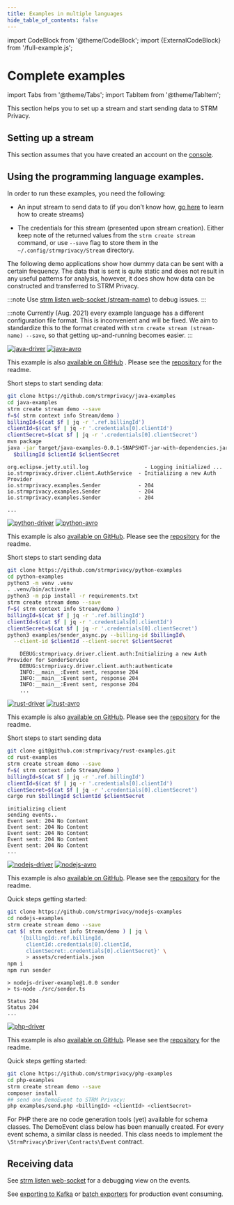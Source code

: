 ```yaml
---
title: Examples in multiple languages
hide_table_of_contents: false
---
```


import CodeBlock from '@theme/CodeBlock';
import {ExternalCodeBlock} from '/full-example.js';

# Complete examples

import Tabs from '@theme/Tabs'; import TabItem from '@theme/TabItem';

This section helps you to set up a stream and start sending data to STRM Privacy.

## Setting up a stream

This section assumes that you have created an account on the
[console](https://console.strmprivacy.io).

## Using the programming language examples.

In order to run these examples, you need the following:

- An input stream to send data to (if you don’t know how, [go here](./01-creating-streams.md) to learn how to create
  streams)

- The credentials for this stream (presented upon stream creation). Either keep note of the returned values from the
  `strm create stream` command, or use `--save` flag to store them in the `~/.config/strmprivacy/Stream` directory.

The following demo applications show how dummy data can be sent with a certain frequency. The data that is sent is quite
static and does not result in any useful patterns for analysis, however, it does show how data can be constructed and
transferred to STRM Privacy.

:::note
Use [strm listen web-socket (stream-name)](listen-web-socket.md) to debug issues.
:::

:::note
 Currently (Aug. 2021) every example language has a different configuration file format. This is inconvenient and will be fixed. We aim to standardize this to the format created with
`strm create stream (stream-name) --save`, so that getting up-and-running becomes easier.
:::



<Tabs>
  <TabItem value="java" label="Java" default>

[![java-driver](https://img.shields.io/maven-central/v/io.strmprivacy/java-driver.svg?label=Java%20Driver&color=F25C03)](https://search.maven.org/artifact/io.strmprivacy/java-driver)
[![java-avro](https://img.shields.io/maven-central/v/io.strmprivacy.schemas/demo-avro.svg?label=demo-avro%20schema&color=F25C03)](https://search.maven.org/artifact/io.strmprivacy.schemas/demo-avro)

This example is
also [available on GitHub](https://github.com/strmprivacy/java-examples/blob/master/src/main/java/io/strmprivacy/examples/Sender.java)
. Please see the [repository](https://github.com/strmprivacy/java-examples) for the readme.

Short steps to start sending data:

```bash
git clone https://github.com/strmprivacy/java-examples
cd java-examples
strm create stream demo --save
f=$( strm context info Stream/demo )
billingId=$(cat $f | jq -r '.ref.billingId')
clientId=$(cat $f | jq -r '.credentials[0].clientId')
clientSecret=$(cat $f | jq -r '.credentials[0].clientSecret')
mvn package
java -jar target/java-examples-0.0.1-SNAPSHOT-jar-with-dependencies.jar \
  $billingId $clientId $clientSecret
```

```
org.eclipse.jetty.util.log                  - Logging initialized ...
io.strmprivacy.driver.client.AuthService  - Initializing a new Auth Provider
io.strmprivacy.examples.Sender            - 204
io.strmprivacy.examples.Sender            - 204
io.strmprivacy.examples.Sender            - 204

...
```

[//]: # (TODO: create live links to code)
<ExternalCodeBlock 
  url="https://raw.githubusercontent.com/strmprivacy/java-examples/master/src/main/java/io/strmprivacy/examples/Sender.java"
  title="Sender.java"
  lang="java"
/>

</TabItem>
<TabItem value="python" label="Python">

[![python-driver](https://img.shields.io/pypi/v/strmprivacy-driver.svg?label=Python%20Driver&color=F25C03)](https://pypi.org/project/strmprivacy-driver/)
[![python-avro](https://img.shields.io/pypi/v/strmprivacy-schemas-demo-avro.svg?label=demo+avro+schema&color=F25C03)](https://pypi.org/project/strmprivacy-schemas-demo-avro/)

This example is
also [available on GitHub](https://github.com/strmprivacy/python-examples/blob/master/examples/sender_async.py). Please
see the [repository](https://github.com/strmprivacy/python-examples) for the readme.

Short steps to start sending data
```bash
git clone https://github.com/strmprivacy/python-examples
cd python-examples
python3 -m venv .venv
. .venv/bin/activate
python3 -m pip install -r requirements.txt
strm create stream demo --save
f=$( strm context info Stream/demo )
billingId=$(cat $f | jq -r '.ref.billingId')
clientId=$(cat $f | jq -r '.credentials[0].clientId')
clientSecret=$(cat $f | jq -r '.credentials[0].clientSecret')
python3 examples/sender_async.py --billing-id $billingId\
  --client-id $clientId --client-secret $clientSecret
```
```
    DEBUG:strmprivacy.driver.client.auth:Initializing a new Auth Provider for SenderService
    DEBUG:strmprivacy.driver.client.auth:authenticate
    INFO:__main__:Event sent, response 204
    INFO:__main__:Event sent, response 204
    INFO:__main__:Event sent, response 204
    ...
```

<ExternalCodeBlock
url="https://raw.githubusercontent.com/strmprivacy/python-examples/master/examples/sender_async.py"
title="sender_async.py"
lang="python"
/>

</TabItem>

<TabItem value="rust" label="Rust">

[![rust-driver](https://img.shields.io/crates/v/strm-privacy-driver.svg?label=Rust%20Driver&color=F25C03)](https://crates.io/crates/strm-privacy-driver)
[![rust-avro](https://img.shields.io/crates/v/strmprivacy_schema_strmprivacy_demo.svg?label=demo+avro+schema&color=F25C03)](https://crates.io/crates/strmprivacy_schema_strmprivacy_demo)

This example is
also [available on GitHub](https://github.com/strmprivacy/rust-examples/blob/main/src/main.rs). Please
see the [repository](https://github.com/strmprivacy/rust-examples) for the readme.

Short steps to start sending data
```bash
git clone git@github.com:strmprivacy/rust-examples.git
cd rust-examples
strm create stream demo --save
f=$( strm context info Stream/demo )
billingId=$(cat $f | jq -r '.ref.billingId')
clientId=$(cat $f | jq -r '.credentials[0].clientId')
clientSecret=$(cat $f | jq -r '.credentials[0].clientSecret')
cargo run $billingId $clientId $clientSecret
```
```
initializing client
sending events..
Event sent: 204 No Content
Event sent: 204 No Content
Event sent: 204 No Content
Event sent: 204 No Content
Event sent: 204 No Content
...
```

<ExternalCodeBlock
url="https://raw.githubusercontent.com/strmprivacy/rust-examples/master/src/main.rs"
title="main.rs"
lang="rust"
/>

</TabItem>

<TabItem value="nodejs" label="NodeJS">

[![nodejs-driver](https://img.shields.io/npm/v/@strmprivacy/nodejs-driver.svg?label=NodeJS+Driver&color=F25C03)](https://www.npmjs.com/package/@strmprivacy.io/nodejs-driver)
[![nodejs-avro](https://img.shields.io/npm/v/@strmprivacy/schemas-demo-avro.svg?label=Avro+demo+schema&color=F25C03)](https://www.npmjs.com/package/@strmprivacy.io/schemas-demo-avro)

This example is also [available on GitHub](https://github.com/strmprivacy/nodejs-examples/blob/master/src/sender.ts).
Please see the [repository](https://github.com/strmprivacy/nodejs-examples) for the readme.

Quick steps getting started:

```bash
git clone https://github.com/strmprivacy/nodejs-examples
cd nodejs-examples
strm create stream demo --save
cat $( strm context info Stream/demo ) | jq \
    '{billingId:.ref.billingId,
      clientId:.credentials[0].clientId,
      clientSecret:.credentials[0].clientSecret}' \
      > assets/credentials.json
npm i
npm run sender
```
```
> nodejs-driver-example@1.0.0 sender
> ts-node ./src/sender.ts

Status 204
Status 204
...
```

<ExternalCodeBlock
url="https://raw.githubusercontent.com/strmprivacy/nodejs-examples/master/src/sender.ts"
title="sender.ts"
lang="typescript"
/>

</TabItem>
<TabItem value="php" label="Php">

[![php-driver](https://img.shields.io/npm/v/@strmprivacy/schemas-demo-avro.svg?label=Avro+demo+schema&color=F25C03)](https://packagist.org/packages/strmprivacy/php-driver)

This example is also [available on GitHub](https://github.com/strmprivacy/php-examples/blob/master/examples/send.php).
Please see the [repository](https://github.com/strmprivacy/php-examples) for the readme.

Quick steps getting started:

```bash
git clone https://github.com/strmprivacy/php-examples
cd php-examples
strm create stream demo --save
composer install
## send one DemoEvent to STRM Privacy:
php examples/send.php <billingId> <clientId> <clientSecret>
```

<ExternalCodeBlock
url="https://raw.githubusercontent.com/strmprivacy/php-examples/master/examples/send.php"
title="send.php"
lang="php"
/>

For PHP there are no code generation tools (yet) available for schema classes. The DemoEvent class below has been
manually created. For every event schema, a similar class is needed. This class needs to implement
the `\StrmPrivacy\Driver\Contracts\Event` contract.

</TabItem>

</Tabs>



## Receiving data

See [strm listen web-socket](listen-web-socket.md) for a debugging view on the events.

See [exporting to Kafka](exporting-kafka.md) or [batch exporters](docs/03-quickstart/02-batch/batch-exporter.md) for production event consuming.
